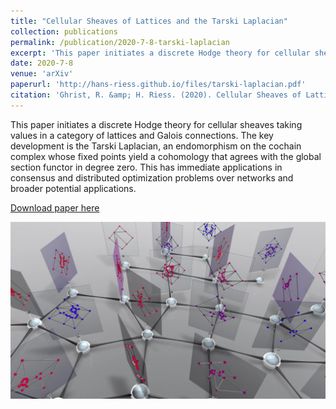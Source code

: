 ```yaml
---
title: "Cellular Sheaves of Lattices and the Tarski Laplacian"
collection: publications
permalink: /publication/2020-7-8-tarski-laplacian
excerpt: 'This paper initiates a discrete Hodge theory for cellular sheaves taking values in a category of lattices and Galois connections. The key development is the Tarski Laplacian, an endomorphism on the cochain complex whose fixed points yield a cohomology that agrees with the global section functor in degree zero. This has immediate applications in consensus and distributed optimization problems over networks and broader potential applications.'
date: 2020-7-8
venue: 'arXiv'
paperurl: 'http://hans-riess.github.io/files/tarski-laplacian.pdf'
citation: 'Ghrist, R. &amp; H. Riess. (2020). Cellular Sheaves of Lattices and the Tarski Laplacian. <i>arXiv preprint</i>. Submitted.'
---
```

This paper initiates a discrete Hodge theory for cellular sheaves taking values in a category of lattices and Galois connections. The key development is the Tarski Laplacian, an endomorphism on the cochain complex whose fixed points yield a cohomology that agrees with the global section functor in degree zero. This has immediate applications in consensus and distributed optimization problems over networks and broader potential applications.

[Download paper here](http://hans-riess.github.io/files/tarski-laplacian.pdf)

![](\images\rob-tarski-sheaf.jpg)

